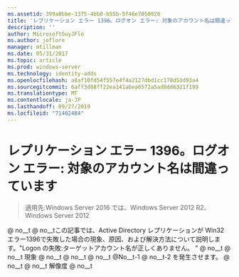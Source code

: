 ```yaml
---
ms.assetid: 399a8bbe-3375-4bb0-b55b-5f46e7050028
title: 'レプリケーション エラー 1396。ログオン エラー: 対象のアカウント名は間違っています'
description: ''
author: MicrosoftGuyJFlo
ms.author: joflore
manager: mtillman
ms.date: 05/31/2017
ms.topic: article
ms.prod: windows-server
ms.technology: identity-adds
ms.openlocfilehash: a8af10fd54f557e4f4a2127dbd1cc178d53d93a4
ms.sourcegitcommit: 6aff3d88ff22ea141a6ea6572a5ad8dd6321f199
ms.translationtype: MT
ms.contentlocale: ja-JP
ms.lasthandoff: 09/27/2019
ms.locfileid: "71402484"
---
```

# <a name="replication-error-1396-logon-failure-the-target-account-name-is-incorrect"></a>レプリケーション エラー 1396。ログオン エラー: 対象のアカウント名は間違っています

>適用先:Windows Server 2016 では、Windows Server 2012 R2、Windows Server 2012


<developerConceptualDocument xmlns="https://ddue.schemas.microsoft.com/authoring/2003/5" xmlns:xlink="https://www.w3.org/1999/xlink" xmlns:xsi="https://www.w3.org/2001/XMLSchema-instance" xsi:schemaLocation="https://ddue.schemas.microsoft.com/authoring/2003/5 http://clixdevr3.blob.core.windows.net/ddueschema/developer.xsd"> <introduction> @ no__t @ no__t<para>この記事では、Active Directory レプリケーションが Win32 エラー1396で失敗した場合の現象、原因、および解決方法について説明します。&quot;Logon の失敗:ターゲットアカウント名が正しくありません。 &quot; </para>
    <list class="bullet"> <listItem> @ no__t @ no__t<para>
          <link xlink:href="d3a01966-74c9-4c49-ba11-354b9acf7519#BKMK_Symptoms">現象</link>
 @ no__t</para>
      </listItem> <listItem> @ no__t @ no__t<para>
          @No__t-1 @ no__t-2 を<link xlink:href="d3a01966-74c9-4c49-ba11-354b9acf7519#BKMK_Causes">発生させ</link>ます。</para>
      </listItem> <listItem> @ no__t @ no__t<para>
          <link xlink:href="d3a01966-74c9-4c49-ba11-354b9acf7519#BKMK_Resolutions">解像度</link>
 @ no__t</para>
      </listItem>
    </list>
  </introduction>
  <section address="BKMK_Symptoms">
    <title>Symptoms @ no__t @ no__t @ no__t @<para />
      <list class="ordered">
<listItem><para>Active Directory のレプリケーションテストがエラー1396で失敗したことを DCDIAG が報告しました:ログオンエラー:ターゲットアカウント名が正しくありません。 &quot;</para><code>Testing server: &lt;Site name&gt;&lt;DC Name&gt;
Starting test: Replications
[Replications Check,&lt;DC Name&gt;] A recent replication attempt failed:
From &lt;source DC&gt; to &lt;destination DC&gt;
Naming Context: CN=&lt;DN path of naming context&gt;
<codeFeaturedElement>The replication generated an error (1396):
Logon Failure: The target account name is incorrect.</codeFeaturedElement>
The failure occurred at &lt;date&gt; &lt;time&gt;.
The last success occurred at &lt;date&gt; &lt;time&gt;.
XX failures have occurred since the last success</code></listItem><listItem><para>REPADMIN.EXE は、最後のレプリケーションの試行がステータス1396で失敗したことを報告します。</para><para>1396ステータスを一般的に示す REPADMIN コマンドには、次のようなものがあります。</para><table xmlns:caps="https://schemas.microsoft.com/build/caps/2013/11"><tbody><tr><TD><list class="bullet"><listItem><para>REPADMIN/ADD</para></listItem><listItem><para>REPADMIN/REPLSUM</para></listItem><listItem><para>REPADMIN/REHOST</para></listItem><listItem><para>REPADMIN/SHOWVECTOR/LATENCY</para></listItem></list></TD><TD><list class="bullet"><listItem><para>REPADMIN/SHOWREPS</para></listItem><listItem><para>REPADMIN/SHOWREPL</para></listItem><listItem><para>REPADMIN/SYNCALL</para></listItem></list></TD></tr></tbody></table><para>@No__t-0REPADMIN/SHOWREPS @ no__t からのサンプル出力は @no__t、CONTOSO-DC2 から CONTOSO-DC1 への入力方向のレプリケーションを示しています。これは、ログオンに失敗した場合に発生します。ターゲットアカウント名が正しくありません。 &quot; 以下のエラーが表示されます::</para><code>Default-First-Site-NameCONTOSO-DC1
DSA Options: IS_GC 
Site Options: (none)
DSA object GUID: b6dc8589-7e00-4a5d-b688-045aef63ec01
DSA invocationID: b6dc8589-7e00-4a5d-b688-045aef63ec01
==== INBOUND NEIGHBORS ======================================
DC=contoso,DC=com
Default-First-Site-NameCONTOSO-DC2 via RPC
DSA object GUID: 74fbe06c-932c-46b5-831b-af9e31f496b2
Last attempt @ &lt;date&gt; &lt;time&gt; failed, <codeFeaturedElement>result 1396 (0x574):
Logon Failure: The target account name is incorrect.</codeFeaturedElement>
&lt;#&gt; consecutive failure(s).
Last success @ &lt;date&gt; &lt;time&gt;.
</code></listItem><listItem><para>Active Directory サイトとサービスの [<ui>今すぐレプリケート</ui>] コマンドを実行すると &quot; のログオンエラーが返されます。ターゲットアカウント名が正しくありません。 &quot;</para><para>ソース DC からの接続オブジェクトを右クリックし、[<ui>今すぐレプリケート</ui>] を選択すると &quot; のログオンエラーが発生します。ターゲットアカウント名が正しくありません。 &quot;画面上のエラーメッセージは次のようになります。</para><para>ダイアログのタイトルのテキスト:</para><para>今すぐレプリケート</para><para>ダイアログメッセージのテキスト: </para><para>名前付けコンテキストの同期中に次のエラーが発生しました。 &lt;partition DNS path @ no__t-1 をドメインコントローラーからドメインコントローラーに &lt;source DC @ no__t-3 をドメインコントローラー &lt;destination DC @ no__t:ログオンエラー:ターゲットアカウント名が正しくありません。 この操作は続行されません。 </para></listItem><listItem><para>1396状態の NTDS KCC、NTDS General、または ActiveDirectory_DomainService イベントは、ディレクトリサービスのログに記録されます (イベントビューアー)。</para><para>1396状態を一般的に示す Active Directory イベントは次のとおりです。</para><table xmlns:caps="https://schemas.microsoft.com/build/caps/2013/11"><thead><tr><TD><para>イベント ID</para></TD><TD><para>イベント ソース</para></TD><TD><para>イベントの文字列</para></TD></tr></thead><tbody><tr><TD><para>1125</para></TD><TD><para>Microsoft-Windows-ActiveDirectory_DomainService</para></TD><TD><para>Active Directory ドメインサービスインストールウィザード (Dcpromo) は、次のドメインコントローラーとの接続を確立できませんでした。</para></TD></tr><tr><TD><para>1645</para><para>このイベントは、3つの部分から構成される SPN を一覧表示します。</para></TD><TD><para>NTDS レプリケーション</para></TD><TD><para>Active Directory は、宛先ドメイン コントローラの要求されたサービス プリンシパル名 (SPN) が、SPN を解決するキー配布センター (KDC) ドメイン コントローラ上で登録されていないため、認証済みのリモート プロシージャ コール (RPC) を別のドメイン コントローラに対して実行しませんでした。</para></TD></tr><tr><TD><para>1655</para></TD><TD><para>Microsoft-Windows-ActiveDirectory_DomainService</para></TD><TD><para>Active Directory Domain Services が次のグローバルカタログと通信しようとしましたが、試行は失敗しました。</para></TD></tr><tr><TD><para>2847</para></TD><TD><para>Microsoft-Windows-ActiveDirectory_DomainService</para></TD><TD><para>知識整合性チェッカーは、ローカルの読み取り専用ディレクトリサービスのレプリケーション接続を検出し、次のディレクトリサービスインスタンスでリモートで更新しようとしました。 操作に失敗しました。 再試行されます。</para></TD></tr><tr><TD><para>1925</para></TD><TD><para>NTDS KCC</para></TD><TD><para>次の書き込み可能なディレクトリ パーティションのレプリケーション リンクを確立できませんでした。</para></TD></tr><tr><TD><para>1926</para></TD><TD><para>NTDS KCC</para></TD><TD><para>失敗した次のパラメーターを使用して、読み取り専用のディレクトリ パーティションへのレプリケーション リンクを確立するために試行します。</para></TD></tr><tr><TD><para>5781</para></TD><TD><para>ネット</para></TD><TD><para> サーバーの名前を DNS に登録できません。</para></TD></tr></tbody></table></listItem><listItem><para>DCPROMO がスクリーンエラーで失敗する</para><para>ダイアログのタイトルのテキスト:</para><para>Active Directory のインストールに失敗しました</para><para>ダイアログメッセージのテキスト:</para><para>次の理由により、操作に失敗しました:ディレクトリサービスは、サーバー ReplicationSourceDC.contoso.com の CN = NTDS Settings、CN = Server、cn = Servers、CN = Site、CN = Sites、CN = Configuration、DC = contoso、DC = com のサーバーオブジェクトを作成できませんでした。 </para><para>指定されたネットワーク資格情報に、レプリカを追加するための十分なアクセス権があることを確認してください。 </para><para>
&quot;Logon の失敗:ターゲットアカウント名が正しくありません。 [mailto:johndoe@mydomain.com](&quot;)</para><para>この場合、イベント ID 1645、1168、および1125は、昇格されているサーバーにログ記録されます。</para></listItem><listItem><para><embeddedLabel>Net use</embeddedLabel>を使用してドライブをマップする:</para><code>C:&gt;net use z: &lt;server_name&gt;c$
System error 1396 has occurred.
Logon Failure: The target account name is incorrect.</code><para>この場合、サーバーはイベント ID 333 をシステムイベントログに記録し、SQL Server などのアプリケーションに対して大量の仮想メモリを使用することもできます。</para></listItem><listItem><para>DC 時刻が正しくありません。</para></listItem><listItem><para>RODC の krbtgt アカウントを復元した後、削除された KDC は RODC で開始されません。 たとえば、復元後にエラー1396が表示されます。 </para><para>
イベント ID 1645 が RODC に記録されます。 </para><para>
また、Dcdiag は RODC krbtgt アカウントを更新できないというエラーを報告します。 </para></listItem>
</list>
    </content>
  </section>
  <section address="BKMK_Causes">
    <title>Causes no__t @ no__t @ no__t @<para />
      <list class="ordered">
        <listItem>
          <para>SPN は、Kerberos を使用した認証を試みているクライアントの代わりに KDC によって検索されたグローバルカタログに存在しません。</para>
          <para>Active Directory レプリケーションのコンテキストでは、Kerberos クライアントは宛先 DC です。 SPN 参照を実行する KDC は、宛先 DC 自体である可能性がありますが、リモート DC である可能性があります。</para>
        </listItem>
        <listItem>
          <para>参照されているサービスプリンシパル名を含むユーザーまたはサービスアカウントは、送信先 DC のレプリケートを試行したときに KDC によって検索されたグローバルカタログに存在しません。</para>
          <para>Active Directory レプリケーションのコンテキストでは、ソース DC コンピューターアカウントが、受信レプリケーションを実行する宛先 DC に代わって DC によって検索されるグローバルカタログに存在しません。</para>
        </listItem>
        <listItem>
          <para>宛先 DC にソース Dc ドメインの LSA シークレットがありません。</para>
        </listItem>
        <listItem>
          <para>参照されている SPN は、ソース DC とは別のコンピューターアカウントに存在します。</para>
        </listItem>
      </list>
    </content>
  </section>
  <section address="BKMK_Resolutions">
    <title>Resolutions @ no__t @ no__t @ no__t @ no__t @-4 @-5<para>宛先 DC の NTDS レプリケーションイベント1645のディレクトリサービスイベントログを確認し、次の点に注意してください。</para>
          <para>宛先 DC の名前</para>
          <para>参照される SPN (ソース Dc NTDS 設定オブジェクトの E3514235-4B06-11D1-AB04-00C04FC2DCD2/&lt;object guid @ no__t-1 @ no__t @ no__t-3target domain @ no__t-4amp; gt;。&amp;amp; lt; tld @ no__t-6amp; gt; @ &lt;target ドメイン @ no__t-8. &lt;tld @ no__t-10</para>
          <para>宛先 DC によって使用されている KDC</para>
        </listItem>
        <listItem>
          <para>手順 1. で確認した KDC のコンソールから、次のように入力します。 </para>
          <code>nltest /dsgetdc &lt;forest root DNS domain name &gt; /gc</code>
          <para>レプリケーションが失敗し、移行先 DC で1396エラーが発生した直後に、NLTEST locator テストを実行します。 </para>
          <para>これにより、KDC が SPN 参照に対して実行している GC が識別されます。 </para>
          <para>KDC によって検索される GC は、ActiveDirectory_DomainService イベント1655でキャプチャされることもあります。</para>
        </listItem>
        <listItem>
          <para>手順 2. で検出されたグローバルカタログの手順1で検出された SPN を検索します。</para>
          <code>C:&gt;repadmin /showattr Server_Name DC=corp,DC=contoso,dc=com &lt;GC used by KDC&gt; &lt;DN path of forest root domain&gt; /filter:&quot;(serviceprincipalname=&lt;SPN cited in the NTDS Replication event 1645&gt;)&quot; /gc /subtree /atts:cn,serviceprincipalname</code>
          <para>スイッチまたは</para>
          <code>C:&gt;dsquery * forestroot -scope subtree -filter &quot;(serviceprincipalname=E3514235-4B06-11D1-AB04-00C04FC2DCD2/65cead9f-4949-46a3-a49a-f1fbfe13d2b3*)&quot; -attr * -s Server_Name.europe.corp.contoso.com</code>
          <para>SPN のホストオブジェクトが存在することを確認します。</para>
          <para>オブジェクトが MY.CNF または conflict で破損しているか、または lost and found コンテナーに存在するかを含め、ホストオブジェクトの DN パスを確認します。</para>
          <para>ソース dc Active Directory レプリケーション SPN が、ソース Dc コンピューターアカウントにのみ登録されていることを確認します。</para>
          <para>レプリケーション SPN がない場合は、ソース DC がそれ自体に SPN を登録しているかどうか、および単純なレプリケーションの待機時間またはレプリケーションエラーのために KDC で使用される GC に SPN が存在していないかどうかを確認します。</para>
        </listItem>
        <listItem>
          <para>セキュリティで保護されたチャネルの正常性と信頼の正常性を確認します。</para>
        </listItem>
      </list>
    </content>
  </section>
  <relatedTopics> @ no__t @ no__t-2Troubleshooting 1396 で失敗した操作をトラブル Active Directory シューティングします。ログオンエラー:ターゲットアカウント名が正しくありません。 </linkText>
      <linkUri><a href="https://support.microsoft.com/kb/2183411/en-gb" data-raw-source="https://support.microsoft.com/kb/2183411/en-gb">https://support.microsoft.com/kb/2183411/en-gb</a></linkUri>
    </externalLink>
  </relatedTopics> @ no__t-6


